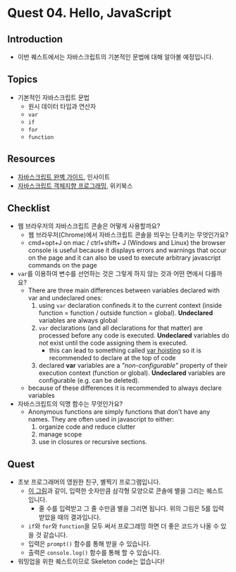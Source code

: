 # Quest 04. Hello, JavaScript


## Introduction
* 이번 퀘스트에서는 자바스크립트의 기본적인 문법에 대해 알아볼 예정입니다.

## Topics
* 기본적인 자바스크립트 문법
  * 원시 데이터 타입과 연산자
  * `var`
  * `if`
  * `for`
  * `function`

## Resources
* [자바스크립트 완벽 가이드](http://www.yes24.com/24/Goods/8275120?Acode=101), 인사이트
* [자바스크립트 객체지향 프로그래밍](http://www.yes24.com/24/Goods/7276246?Acode=101), 위키북스

## Checklist
* 웹 브라우저의 자바스크립트 콘솔은 어떻게 사용할까요?
  * 웹 브라우저(Chrome)에서 자바스크립트 콘솔을 띄우는 단축키는 무엇인가요?
   * cmd+opt+J on mac  / ctrl+shift+ J (Windows and Linux) the browser console is useful because it displays errors and warnings that occur on the page and it can also be used to execute arbitrary javascript commands on the page
* `var`를 이용하여 변수를 선언하는 것은 그렇게 하지 않는 것과 어떤 면에서 다를까요?
   * There are three main differences between variables declared with var and undeclared ones:
      1. using `var` declaration confineds it to the current context (inside function = function / outside function = global). **Undeclared** variables are always global
      2. `var` declarations (and all declarations for that matter) are processed before any code is executed. **Undeclared** variables do not exist until the code assigning them is executed.
         * this can lead to something called [var hoisting](https://www.w3schools.com/js/js_hoisting.asp) so it is recommended to declare at the top of code
      3. declared **var** variables are a _"non-configurable"_ property of their execution context (function or global). **Undeclared** variables are configurable (e.g. can be deleted).
   * because of these differences it is recommended to always declare variables 
* 자바스크립트의 익명 함수는 무엇인가요?
   * Anonymous functions are simply functions that don't have any names. They are often used in javascript to either:
      1. organize code and reduce clutter
      2. manage scope
      3. use in closures or recursive sections.

## Quest
* 초보 프로그래머의 영원한 친구, 별찍기 프로그램입니다.
  * [이 그림](jsStars.png)과 같이, 입력한 숫자만큼 삼각형 모양으로 콘솔에 별을 그리는 퀘스트 입니다.
    * 줄 수를 입력받고 그 줄 수만큼 별을 그리면 됩니다. 위의 그림은 5를 입력받았을 때의 결과입니다.
  * `if`와 `for`와 `function`을 모두 써서 프로그래밍 하면 더 좋은 코드가 나올 수 있을 것 같습니다.
  * 입력은 `prompt()` 함수를 통해 받을 수 있습니다.
  * 출력은 `console.log()` 함수를 통해 할 수 있습니다.
* 워밍업을 위한 퀘스트이므로 Skeleton code는 없습니다!
